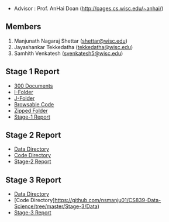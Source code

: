 + Advisor : Prof. AnHai Doan (http://pages.cs.wisc.edu/~anhai/)


## Members

1. Manjunath Nagaraj Shettar (shettar@wisc.edu)
2. Jayashankar Tekkedatha (tekkedatha@wisc.edu)
3. Samhith Venkatesh (svenkatesh5@wisc.edu)

## Stage 1 Report

+ [300 Documents](https://github.com/nsmanju01/CS839-Data-Science/tree/master/Stage-1/300_documents)
+ [I-Folder](https://github.com/nsmanju01/CS839-Data-Science/tree/master/Stage-1/I-FOLDER)
+ [J-Folder](https://github.com/nsmanju01/CS839-Data-Science/tree/master/Stage-1/J-FOLDER)
+ [Browsable Code](https://github.com/nsmanju01/CS839-Data-Science/blob/master/Stage-1/src)
+ [Zipped Folder](https://github.com/nsmanju01/CS839-Data-Science/blob/master/Stage-1/Stage-1.zip)
+ [Stage-1 Report](https://github.com/nsmanju01/CS839-Data-Science/blob/master/Stage-1/Project%20Stage-1%20Report.pdf)

## Stage 2 Report
+ [Data Directory](https://github.com/nsmanju01/CS839-Data-Science/tree/master/Stage-2/data)
+ [Code Directory](https://github.com/nsmanju01/CS839-Data-Science/tree/master/Stage-2/code)
+ [Stage-2 Report](https://github.com/nsmanju01/CS839-Data-Science/blob/master/Stage-2/Stage2_Report.pdf)

## Stage 3 Report
+ [Data Directory](https://github.com/nsmanju01/CS839-Data-Science/tree/master/Stage-2/data)
+ [Code Directory]https://github.com/nsmanju01/CS839-Data-Science/tree/master/Stage-3/Data)
+ [Stage-3 Report](https://github.com/nsmanju01/CS839-Data-Science/blob/master/Stage-2/Stage2_Report.pdf)



